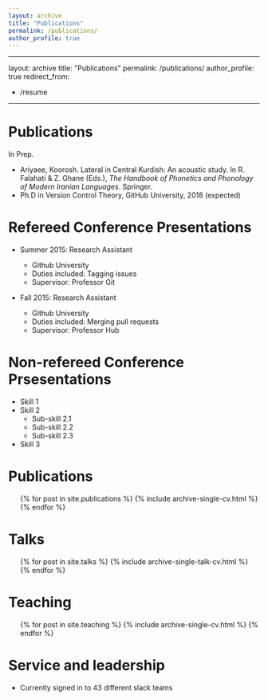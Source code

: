 ```yaml
---
layout: archive
title: "Publications"
permalink: /publications/
author_profile: true
---
```


---
layout: archive
title: "Publications"
permalink: /publications/
author_profile: true
redirect_from:
  - /resume
---

<!-- {% include base_path %} -->

Publications
======
In Prep.
* Ariyaee, Koorosh. Lateral in Central Kurdish: An acoustic study. In R. Falahati & Z.
Ghane (Eds.), *The Handbook of Phonetics and Phonology of Modern Iranian Languages*.
Springer.
* Ph.D in Version Control Theory, GitHub University, 2018 (expected)

Refereed Conference Presentations
======
* Summer 2015: Research Assistant
  * Github University
  * Duties included: Tagging issues
  * Supervisor: Professor Git

* Fall 2015: Research Assistant
  * Github University
  * Duties included: Merging pull requests
  * Supervisor: Professor Hub
  
Non-refereed Conference Prsesentations
======
* Skill 1
* Skill 2
  * Sub-skill 2.1
  * Sub-skill 2.2
  * Sub-skill 2.3
* Skill 3

Publications
======
  <ul>{% for post in site.publications %}
    {% include archive-single-cv.html %}
  {% endfor %}</ul>
  
Talks
======
  <ul>{% for post in site.talks %}
    {% include archive-single-talk-cv.html %}
  {% endfor %}</ul>
  
Teaching
======
  <ul>{% for post in site.teaching %}
    {% include archive-single-cv.html %}
  {% endfor %}</ul>
  
Service and leadership
======
* Currently signed in to 43 different slack teams

<!-- {% if author.googlescholar %}
  You can also find my articles on <u><a href="{{author.googlescholar}}">my Google Scholar profile</a>.</u>
{% endif %}

{% include base_path %}

{% for post in site.publications reversed %}
  {% include archive-single.html %}
{% endfor %} -->
